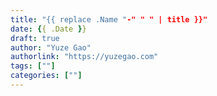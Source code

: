 ```yaml
---
title: "{{ replace .Name "-" " " | title }}"
date: {{ .Date }}
draft: true
author: "Yuze Gao"
authorlink: "https://yuzegao.com"
tags: [""]
categories: [""]
---
```





